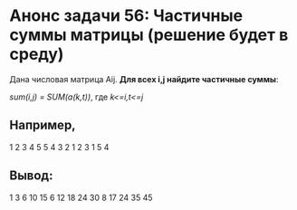 ﻿# Анонс задачи 56: Частичные суммы матрицы (решение будет в среду)  
  
Дана числовая матрица Aij. **Для всех i,j найдите частичные суммы**:  
  
*sum(i,j) = SUM(a(k,t))*, где *k<=i,t<=j*  

## Например,
1 2 3 4 5
5 4 3 2 1
2 3 1 5 4

## Вывод:
1 3 6 10 15
6 12 18 24 30
8 17 24 35 45